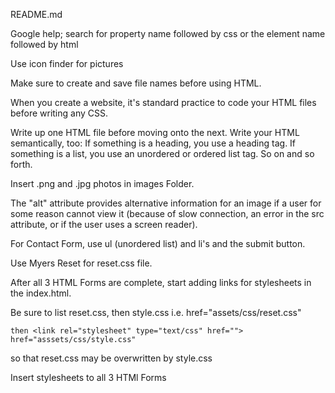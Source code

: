 README.md

Google help; 
search for property name followed by css or the element name followed by html

Use icon finder for pictures

Make sure to create and save file names before using HTML.

When you create a website, it's standard practice to code your HTML files before writing any CSS. 

Write up one HTML file before moving onto the next. 
Write your HTML semantically, too:
	If something is a heading, you use a heading tag.
	If something is a list, you use an unordered or ordered list tag.
	So on and so forth.

Insert .png and .jpg photos in images Folder.

The "alt" attribute provides alternative information for an image if a user for some reason cannot view it (because of slow connection, an error in the src attribute, or if the user uses a screen reader).

For Contact Form, use ul (unordered list) and li's and the submit button.

Use Myers Reset for reset.css file.

After all 3 HTML Forms are complete, start adding links for stylesheets in the index.html.  

Be sure to list reset.css, then style.css
i.e. 													<link rel="stylesheet" type="text/css" href=""> 	href="assets/css/reset.css"

	then <link rel="stylesheet" type="text/css" href=""> href="asssets/css/style.css"

so that reset.css may be overwritten by style.css

Insert stylesheets to all 3 HTMl Forms



